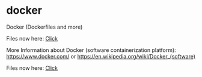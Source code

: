 # docker
Docker (Dockerfiles and more)

Files now here: [Click](https://github.com/Tob1asDocker)

More Information about Docker (software containerization platform): https://www.docker.com/ or https://en.wikipedia.org/wiki/Docker_(software)

Files now here: [Click](https://github.com/Tob1asDocker)
